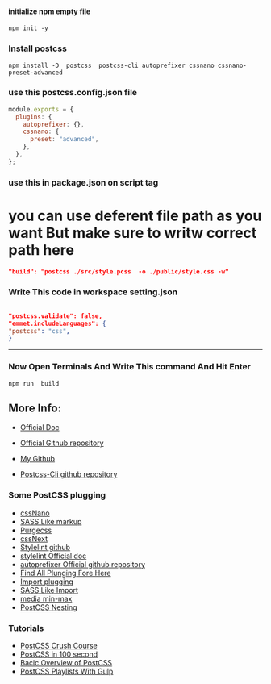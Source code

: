 #### initialize npm empty file

```
npm init -y
```

### Install postcss

```
npm install -D  postcss  postcss-cli autoprefixer cssnano cssnano-preset-advanced
```

### use this **postcss.config.json** file

```js 
module.exports = {
  plugins: {
    autoprefixer: {},
    cssnano: {
      preset: "advanced",
    },
  },
};

```

### use this in **package.json** on **script** tag
# you can use deferent file path as you want But make sure to writw correct path here 

```json
"build": "postcss ./src/style.pcss  -o ./public/style.css -w"
```

### Write This code in workspace setting.json

```json

"postcss.validate": false,
"emmet.includeLanguages": {
"postcss": "css",
}
```

---


### Now Open Terminals And  Write This command And Hit Enter 
```
npm run  build 
```
 
## More Info:

- [Official Doc](https://postcss.org/)

- [Official Github repository](https://github.com/postcss/postcss)

- [My Github ](https://github.com/Mdkawsarislam2002/tailwindcss-installations)

- [Postcss-Cli github repository ](https://github.com/postcss/postcss-cli)

### Some PostCSS plugging

- [cssNano](https://cssnano.co/)
- [SASS Like markup](https://github.com/csstools/precss)
- [Purgecss](https://purgecss.com/getting-started.html)
- [cssNext](https://cssnext.github.io/)
- [Stylelint github](https://github.com/stylelint/stylelint)
- [stylelint Official doc](https://stylelint.io/)
- [autoprefixer Official github repository  ](https://github.com/postcss/autoprefixer)
- [Find All Plunging Fore Here ](https://www.postcss.parts/)
- [Import plugging ](https://github.com/postcss/postcss-import)
- [SASS Like Import ](https://github.com/csstools/postcss-partial-import)
- [media min-max](https://github.com/postcss/postcss-media-minmax)
- [PostCSS Nesting](https://github.com/csstools/postcss-plugins/tree/main/plugins/postcss-nesting)
 
### Tutorials 
- [PostCSS Crush Course ](https://youtu.be/RuLrIJJzt60)
- [ PostCSS  in 100 second ](https://youtu.be/WhCXiEwdU1A)
- [ Bacic Overview of PostCSS](https://youtu.be/WhCXiEwdU1A) 
- [ PostCSS Playlists With Gulp](https://youtube.com/playlist?list=PLLnpHn493BHFvjZzyYrQP0RTsG-Al7j9m)
